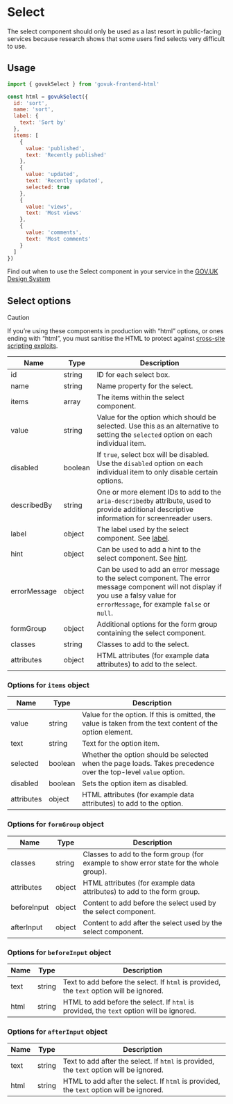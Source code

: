# Select

The select component should only be used as a last resort in public-facing services because research shows that some users find selects very difficult to use.

## Usage

```javascript
import { govukSelect } from 'govuk-frontend-html'

const html = govukSelect({
  id: 'sort',
  name: 'sort',
  label: {
    text: 'Sort by'
  },
  items: [
    {
      value: 'published',
      text: 'Recently published'
    },
    {
      value: 'updated',
      text: 'Recently updated',
      selected: true
    },
    {
      value: 'views',
      text: 'Most views'
    },
    {
      value: 'comments',
      text: 'Most comments'
    }
  ]
})
```

Find out when to use the Select component in your service in the [GOV.UK Design System](https://design-system.service.gov.uk/components/select/)

## Select options

> [!CAUTION]
> If you’re using these components in production with “html” options, or ones ending with “html”, you must sanitise the HTML to protect against [cross-site scripting exploits](https://developer.mozilla.org/en-US/docs/Glossary/Cross-site_scripting).

| Name | Type | Description |
| ---- | ---- | ----------- |
| id | string | ID for each select box. |
| name | string | Name property for the select. |
| items | array | The items within the select component. |
| value | string | Value for the option which should be selected. Use this as an alternative to setting the `selected` option on each individual item. |
| disabled | boolean | If `true`, select box will be disabled. Use the `disabled` option on each individual item to only disable certain options. |
| describedBy | string | One or more element IDs to add to the `aria-describedby` attribute, used to provide additional descriptive information for screenreader users. |
| label | object | The label used by the select component. See [label](../component/label/README.md#label-options). |
| hint | object | Can be used to add a hint to the select component. See [hint](../component/hint/README.md#hint-options). |
| errorMessage | object | Can be used to add an error message to the select component. The error message component will not display if you use a falsy value for `errorMessage`, for example `false` or `null`. |
| formGroup | object | Additional options for the form group containing the select component. |
| classes | string | Classes to add to the select. |
| attributes | object | HTML attributes (for example data attributes) to add to the select. |


### Options for `items` object

| Name | Type | Description |
| ---- | ---- | ----------- |
| value | string | Value for the option. If this is omitted, the value is taken from the text content of the option element. |
| text | string | Text for the option item. |
| selected | boolean | Whether the option should be selected when the page loads. Takes precedence over the top-level `value` option. |
| disabled | boolean | Sets the option item as disabled. |
| attributes | object | HTML attributes (for example data attributes) to add to the option. |


### Options for `formGroup` object

| Name | Type | Description |
| ---- | ---- | ----------- |
| classes | string | Classes to add to the form group (for example to show error state for the whole group). |
| attributes | object | HTML attributes (for example data attributes) to add to the form group. |
| beforeInput | object | Content to add before the select used by the select component. |
| afterInput | object | Content to add after the select used by the select component. |


### Options for `beforeInput` object

| Name | Type | Description |
| ---- | ---- | ----------- |
| text | string | Text to add before the select. If `html` is provided, the `text` option will be ignored. |
| html | string | HTML to add before the select. If `html` is provided, the `text` option will be ignored. |


### Options for `afterInput` object

| Name | Type | Description |
| ---- | ---- | ----------- |
| text | string | Text to add after the select. If `html` is provided, the `text` option will be ignored. |
| html | string | HTML to add after the select. If `html` is provided, the `text` option will be ignored. |
